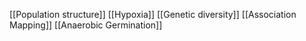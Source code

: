 [[Population structure]]
[[Hypoxia]]
[[Genetic diversity]]
[[Association Mapping]]
[[Anaerobic Germination]]
